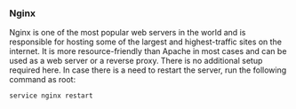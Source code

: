 ### Nginx

Nginx is one of the most popular web servers in the world and is responsible for hosting some of the largest and highest-traffic sites on the internet. It is more resource-friendly than Apache in most cases and can be used as a web server or a reverse proxy. There is no additional setup required here. In case there is a need to restart the server, run the following command as root:

``` 
service nginx restart
```